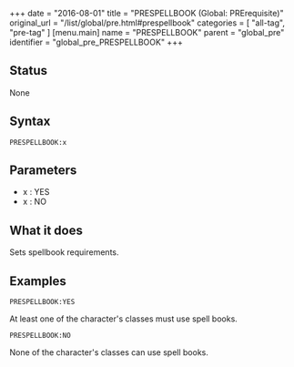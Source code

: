 +++
date = "2016-08-01"
title = "PRESPELLBOOK (Global: PRErequisite)"
original_url = "/list/global/pre.html#prespellbook"
categories = [ "all-tag", "pre-tag" ]
[menu.main]
    name = "PRESPELLBOOK"
    parent = "global_pre"
    identifier = "global_pre_PRESPELLBOOK"
+++

## Status

None

## Syntax

`PRESPELLBOOK:x`

## Parameters

-   x : YES
-   x : NO



What it does
------------

Sets spellbook requirements.

Examples
--------

`PRESPELLBOOK:YES`

At least one of the character's classes must use spell books.

`PRESPELLBOOK:NO`

None of the character's classes can use spell books.


